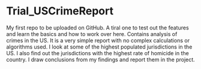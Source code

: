 # Trial_USCrimeReport
My first repo to be uploaded on GitHub. A tiral one to test out the features and learn the basics and how to work over here. 
Contains analysis of crimes in the US. It is a very simple report with no complex calculations or algorithms used.
I look at some of the highest populated jurisdictions in the US.
I also find out the jurisdictions with the highest rate of homicide in the country.
I draw conclusions from my findings and report them in the project.

